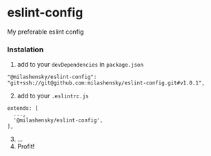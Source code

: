 # eslint-config
My preferable eslint config

### Instalation
1. add to your `devDependencies` in `package.json`

```
"@milashensky/eslint-config": "git+ssh://git@github.com:milashensky/eslint-config.git#v1.0.1",
```

2. add to your `.eslintrc.js`
```
extends: [
  ...,
  '@milashensky/eslint-config',
],
```
3. ...
4. Profit!
